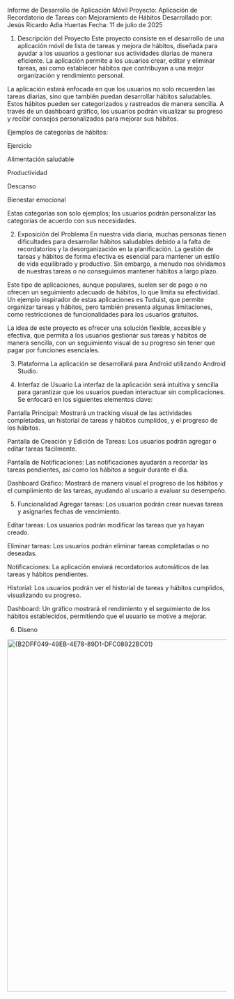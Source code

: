 Informe de Desarrollo de Aplicación Móvil
Proyecto: Aplicación de Recordatorio de Tareas con Mejoramiento de Hábitos
Desarrollado por: Jesús Ricardo Adia Huertas
Fecha: 11 de julio de 2025

1. Descripción del Proyecto
Este proyecto consiste en el desarrollo de una aplicación móvil de lista de tareas y mejora de hábitos, diseñada para ayudar a los usuarios a gestionar sus actividades diarias de manera eficiente. La aplicación permite a los usuarios crear, editar y eliminar tareas, así como establecer hábitos que contribuyan a una mejor organización y rendimiento personal.

La aplicación estará enfocada en que los usuarios no solo recuerden las tareas diarias, sino que también puedan desarrollar hábitos saludables. Estos hábitos pueden ser categorizados y rastreados de manera sencilla. A través de un dashboard gráfico, los usuarios podrán visualizar su progreso y recibir consejos personalizados para mejorar sus hábitos.

Ejemplos de categorías de hábitos:

Ejercicio

Alimentación saludable

Productividad

Descanso

Bienestar emocional

Estas categorías son solo ejemplos; los usuarios podrán personalizar las categorías de acuerdo con sus necesidades.

2. Exposición del Problema
En nuestra vida diaria, muchas personas tienen dificultades para desarrollar hábitos saludables debido a la falta de recordatorios y la desorganización en la planificación. La gestión de tareas y hábitos de forma efectiva es esencial para mantener un estilo de vida equilibrado y productivo. Sin embargo, a menudo nos olvidamos de nuestras tareas o no conseguimos mantener hábitos a largo plazo.

Este tipo de aplicaciones, aunque populares, suelen ser de pago o no ofrecen un seguimiento adecuado de hábitos, lo que limita su efectividad. Un ejemplo inspirador de estas aplicaciones es Tuduist, que permite organizar tareas y hábitos, pero también presenta algunas limitaciones, como restricciones de funcionalidades para los usuarios gratuitos.

La idea de este proyecto es ofrecer una solución flexible, accesible y efectiva, que permita a los usuarios gestionar sus tareas y hábitos de manera sencilla, con un seguimiento visual de su progreso sin tener que pagar por funciones esenciales.

3. Plataforma
La aplicación se desarrollará para Android utilizando Android Studio.

4. Interfaz de Usuario
La interfaz de la aplicación será intuitiva y sencilla para garantizar que los usuarios puedan interactuar sin complicaciones. Se enfocará en los siguientes elementos clave:

Pantalla Principal: Mostrará un tracking visual de las actividades completadas, un historial de tareas y hábitos cumplidos, y el progreso de los hábitos.

Pantalla de Creación y Edición de Tareas: Los usuarios podrán agregar o editar tareas fácilmente.

Pantalla de Notificaciones: Las notificaciones ayudarán a recordar las tareas pendientes, así como los hábitos a seguir durante el día.

Dashboard Gráfico: Mostrará de manera visual el progreso de los hábitos y el cumplimiento de las tareas, ayudando al usuario a evaluar su desempeño.

5. Funcionalidad
Agregar tareas: Los usuarios podrán crear nuevas tareas y asignarles fechas de vencimiento.

Editar tareas: Los usuarios podrán modificar las tareas que ya hayan creado.

Eliminar tareas: Los usuarios podrán eliminar tareas completadas o no deseadas.

Notificaciones: La aplicación enviará recordatorios automáticos de las tareas y hábitos pendientes.

Historial: Los usuarios podrán ver el historial de tareas y hábitos cumplidos, visualizando su progreso.

Dashboard: Un gráfico mostrará el rendimiento y el seguimiento de los hábitos establecidos, permitiendo que el usuario se motive a mejorar.

6. Diseno

<img width="574" height="808" alt="{B2DFF049-49EB-4E78-89D1-DFC08922BC01}" src="https://github.com/user-attachments/assets/00364062-c9ba-407d-864b-a2f8bc7f461c" />



